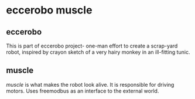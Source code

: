 # eccerobo muscle

## eccerobo
This is part of eccerobo project- one-man effort to create a scrap-yard robot, inspired by crayon sketch of a very hairy monkey in an ill-fitting tunic.

## muscle
*muscle* is what makes the robot look alive. It is responsible for driving motors. Uses freemodbus as an interface to the external world.
